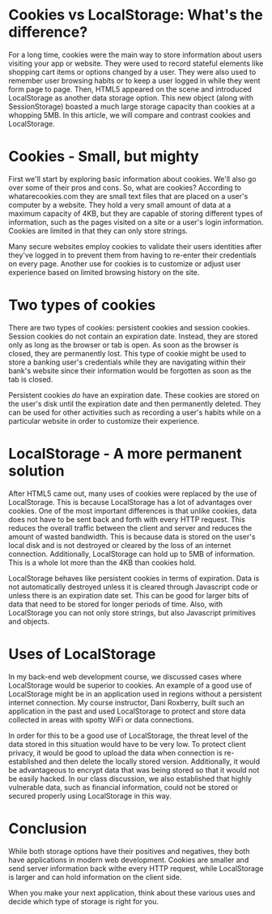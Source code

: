 # Cookies vs LocalStorage: What's the difference?
For a long time, cookies were the main way to store information about users visiting your app or website. They were used to record stateful elements like shopping cart items or options changed by a user. They were also used to remember user browsing habits or to keep a user logged in while they went form page to page. Then, HTML5 appeared on the scene and introduced LocalStorage as another data storage option. This new object (along with SessionStorage) boasted a much large storage capacity than cookies at a whopping 5MB. In this article, we will compare and contrast cookies and LocalStorage.

# Cookies - Small, but mighty
First we'll start by exploring basic information about cookies. We'll also go over some of their pros and cons. So, what are cookies? According to whatarecookies.com they are small text files that are placed on a user's computer by a website. They hold a very small amount of data at a maximum capacity of 4KB, but they are capable of storing different types of information, such as the pages visited on a site or a user's login information. Cookies are limited in that they can only store strings.

Many secure websites employ cookies to validate their users identities after they've logged in to prevent them from having to re-enter their credentials on every page. Another use for cookies is to customize or adjust user experience based on limited browsing history on the site.

# Two types of cookies
There are two types of cookies: persistent cookies and session cookies. Session cookies do not contain an expiration date. Instead, they are stored only as long as the browser or tab is open. As soon as the browser is closed, they are permanently lost. This type of cookie might be used to store a banking user's credentials while they are navigating within their bank's website since their information would be forgotten as soon as the tab is closed.

Persistent cookies _do_ have an expiration date. These cookies are stored on the user's disk until the expiration date and then permanently deleted. They can be used for other activities such as recording a user's habits while on a particular website in order to customize their experience.

# LocalStorage - A more permanent solution
After HTML5 came out, many uses of cookies were replaced by the use of LocalStorage. This is because LocalStorage has a lot of advantages over cookies. One of the most important differences is that unlike cookies, data does not have to be sent back and forth with every HTTP request. This reduces the overall traffic between the client and server and reduces the amount of wasted bandwidth. This is because data is stored on the user's local disk and is not destroyed or cleared by the loss of an internet connection. Additionally, LocalStorage can hold up to 5MB of information. This is a whole lot more than the 4KB than cookies hold.

LocalStorage behaves like persistent cookies in terms of expiration. Data is not automatically destroyed unless it is cleared through Javascript code or unless there is an expiration date set. This can be good for larger bits of data that need to be stored for longer periods of time. Also, with LocalStorage you can not only store strings, but also Javascript primitives and objects.

# Uses of LocalStorage
In my back-end web development course, we discussed cases where LocalStorage would be superior to cookies. An example of a good use of LocalStorage might be in an application used in regions without a persistent internet connection. My course instructor, Dani Roxberry, built such an application in the past and used LocalStorage to protect and store data collected in areas with spotty WiFi or data connections.

In order for this to be a good use of LocalStorage, the threat level of the data stored in this situation would have to be very low.  To protect client privacy, it would be good to upload the data when connection is re-established and then delete the locally stored version. Additionally, it would be advantageous to encrypt data that was being stored so that it would not be easily hacked. In our class discussion, we also established that highly vulnerable data, such as financial information, could not be stored or secured properly using LocalStorage in this way.

# Conclusion
While both storage options have their positives and negatives, they both have applications in modern web development. Cookies are smaller and send server information back withe every HTTP request, while LocalStorage is larger and can hold information on the client side.

When you make your next application, think about these various uses and decide which type of storage is right for you.
